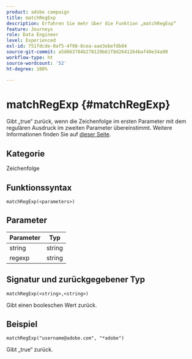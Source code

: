 ```yaml
---
product: adobe campaign
title: matchRegExp
description: Erfahren Sie mehr über die Funktion „matchRegExp“
feature: Journeys
role: Data Engineer
level: Experienced
exl-id: 751fdcde-0af5-4f98-8cea-aae3ebefdb04
source-git-commit: a5d063784b278120b61f8d2641264baf40e34a90
workflow-type: ht
source-wordcount: '52'
ht-degree: 100%

---
```


# matchRegExp {#matchRegExp}

Gibt „true“ zurück, wenn die Zeichenfolge im ersten Parameter mit dem regulären Ausdruck im zweiten Parameter übereinstimmt. Weitere Informationen finden Sie auf [dieser Seite](https://docs.oracle.com/javase/7/docs/api/java/util/regex/Pattern.html).

## Kategorie

Zeichenfolge

## Funktionssyntax

`matchRegExp(<parameters>)`

## Parameter

| Parameter | Typ |
|--- |--- |
| string | string |
| regexp | string |

## Signatur und zurückgegebener Typ

`matchRegExp(<string>,<string>)`

Gibt einen booleschen Wert zurück.

## Beispiel

`matchRegExp("username@adobe.com", "*adobe")`

Gibt „true“ zurück.
